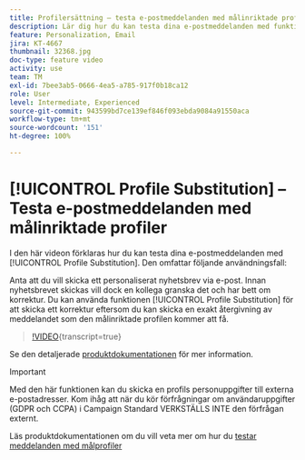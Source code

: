 ```yaml
---
title: Profilersättning – testa e-postmeddelanden med målinriktade profiler
description: Lär dig hur du kan testa dina e-postmeddelanden med funktionen profilersättning.
feature: Personalization, Email
jira: KT-4667
thumbnail: 32368.jpg
doc-type: feature video
activity: use
team: TM
exl-id: 7bee3ab5-0666-4ea5-a785-917f0b18ca12
role: User
level: Intermediate, Experienced
source-git-commit: 943599bd7ce139ef846f093ebda9084a91550aca
workflow-type: tm+mt
source-wordcount: '151'
ht-degree: 100%

---
```


# [!UICONTROL Profile Substitution] – Testa e-postmeddelanden med målinriktade profiler

I den här videon förklaras hur du kan testa dina e-postmeddelanden med [!UICONTROL Profile Substitution]. Den omfattar följande användningsfall:

Anta att du vill skicka ett personaliserat nyhetsbrev via e-post. Innan nyhetsbrevet skickas vill dock en kollega granska det och har bett om korrektur. Du kan använda funktionen [!UICONTROL Profile Substitution] för att skicka ett korrektur eftersom du kan skicka en exakt återgivning av meddelandet som den målinriktade profilen kommer att få.

>[!VIDEO](https://video.tv.adobe.com/v/32368?learn=on){transcript=true}

Se den detaljerade [produktdokumentationen](https://experienceleague.adobe.com/docs/campaign-standard/using/testing-and-sending/preparing-and-testing-messages/testing-messages-using-target.html?lang=sv) för mer information.

>[!IMPORTANT]
>
>Med den här funktionen kan du skicka en profils personuppgifter till externa e-postadresser. Kom ihåg att när du kör förfrågningar om användaruppgifter (GDPR och CCPA) i Campaign Standard VERKSTÄLLS INTE den förfrågan externt.

Läs produktdokumentationen om du vill veta mer om hur du [testar meddelanden med målprofiler](https://experienceleague.adobe.com/docs/campaign-standard/using/testing-and-sending/preparing-and-testing-messages/testing-messages-using-target.html?lang=sv)
